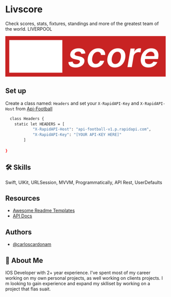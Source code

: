 
# Livscore

Check scores, stats, fixtures, standings and more of the greatest team of the world. LIVERPOOL


![Logo](https://raw.githubusercontent.com/CarlosCardonaM/Livscore1/develop/Livscore1/Resources/Assets.xcassets/applogo3.imageset/applogo3.png)


## Set up

Create a class named: ```Headers``` and set your ```X-RapidAPI-Key``` and ```X-RapidAPI-Host``` from [Api-Football](https://rapidapi.com/api-sports/api/api-football/)

```bash
  class Headers {
    static let HEADERS = [
            "X-RapidAPI-Host": "api-football-v1.p.rapidapi.com",
            "X-RapidAPI-Key": "[YOUR API-KEY HERE]"
        ]

}
```
    
## 🛠 Skills
Swift, UIKit, URLSession, MVVM, Programmatically, API Rest, UserDefaults

## Resources

 - [Awesome Readme Templates](https://readme.so/es/editor)
 - [API Docs](https://www.api-football.com/documentation-v3#section/Introduction)


## Authors

- [@carloscardonam](https://github.com/CarlosCardonaM)


## 🚀 About Me
IOS Developer with 2+ year experience. I've spent most of my career working
on my own personal projects, as well working on clients projects. I m looking
to gain experience and expand my sklliset by working on a project that
flas suait.


